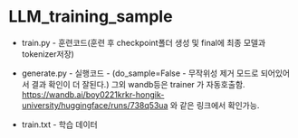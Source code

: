 # LLM_training_sample

- train.py - 훈련코드(훈련 후 checkpoint폴더 생성 및 final에 최종 모델과 tokenizer저장)
- generate.py - 실행코드 - (do_sample=False - 무작위성 제거 모드로 되어있어서 결과 확인이 더 잘된다.)
		그외 wandb등은 trainer 가 자동호출함.
		https://wandb.ai/boy0221krkr-hongik-university/huggingface/runs/738q53ua 와 같은 링크에서 확인가능.

- train.txt - 학습 데이터
